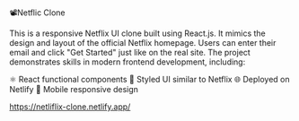 📽️Netflic Clone

This is a responsive Netflix UI clone built using React.js. It mimics the design and layout of the official Netflix homepage. Users can enter their email and click "Get Started" just like on the real site. The project demonstrates skills in modern frontend development, including:

⚛️ React functional components
🎨 Styled UI similar to Netflix
🌐 Deployed on Netlify
📱 Mobile responsive design

https://netliflix-clone.netlify.app/
